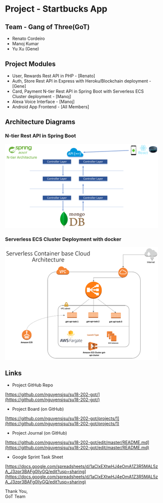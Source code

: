 # Project - Startbucks App

## Team - Gang of Three(GoT)
- Renato Cordeiro 
- Manoj Kumar
- Yu Xu (Gene)

## Project Modules
* User, Rewards Rest API in PHP - [Renato]
* Auth, Store Rest API in Express with Heroku/Blockchain deployment - [Gene]
* Card, Payment N-tier Rest API in Spring Boot with Serverless ECS Cluster deployment - [Manoj]
* Alexa Voice Interface - [Manoj]
* Android App Frontend - [All Members]

## Architecture Diagrams
### N-tier Rest API in Spring Boot
![API Architecture](https://github.com/nguyensjsu/su18-202-got/blob/master/Diagrams/SpringBoot_N-Tier_Architecture.png)
### Serverless ECS Cluster Deployment with docker
![Deployment Architecture](https://github.com/nguyensjsu/su18-202-got/blob/master/Diagrams/Serverless_ECS_Cluster.png)

## Links
- Project GitHub Repo

[https://github.com/nguyensjsu/su18-202-got/](https://github.com/nguyensjsu/su18-202-got/)

- Project Board (on GitHub)

[https://github.com/nguyensjsu/su18-202-got/projects/1](https://github.com/nguyensjsu/su18-202-got/projects/1)

- Project Journal (on GitHub)

[https://github.com/nguyensjsu/su18-202-got/edit/master/README.md](https://github.com/nguyensjsu/su18-202-got/edit/master/README.md)

- Google Sprint Task Sheet

[https://docs.google.com/spreadsheets/d/1aClxEXtwHJ4eOmA1Z3R5MAL5zA_J3zpr3BAFg0llyGQ/edit?usp=sharing](https://docs.google.com/spreadsheets/d/1aClxEXtwHJ4eOmA1Z3R5MAL5zA_J3zpr3BAFg0llyGQ/edit?usp=sharing)


Thank You,</br>
GoT Team
